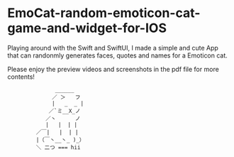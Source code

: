 # EmoCat-random-emoticon-cat-game-and-widget-for-IOS

Playing around with the Swift and SwiftUI, I made a simple and cute App that can randonmly generates faces, quotes and names for a Emoticon cat. 

Please enjoy the preview videos and screenshots in the pdf file for more contents!

                   ______
                  ／ ＞   フ
                  |   _  _ |
                 ／`ミ__X_ノ
                ／丶      ノ
                |   |  | |  
             ／￣|   |  | |  
             |（￣丶__丶_ )_）
             ＼ 二つ === hii
